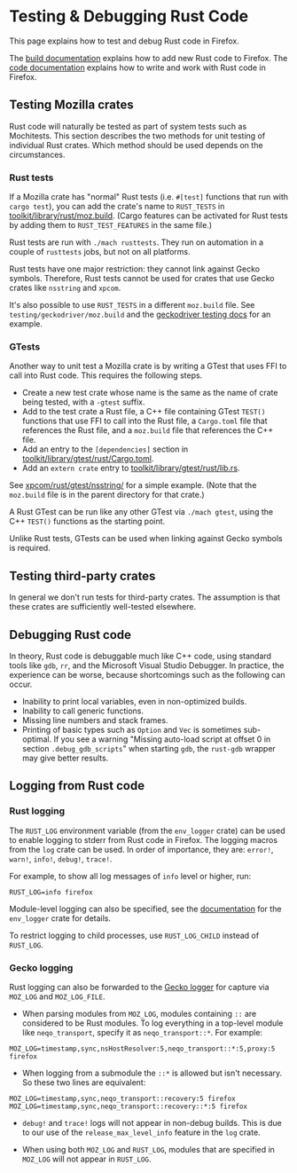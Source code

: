 # Testing & Debugging Rust Code

This page explains how to test and debug Rust code in Firefox.

The [build documentation](/build/buildsystem/rust.rst) explains how to add
new Rust code to Firefox. The [code documentation](/writing-rust-code/index.md)
explains how to write and work with Rust code in Firefox.

## Testing Mozilla crates

Rust code will naturally be tested as part of system tests such as Mochitests.
This section describes the two methods for unit testing of individual Rust
crates. Which method should be used depends on the circumstances.

### Rust tests

If a Mozilla crate has "normal" Rust tests (i.e. `#[test]` functions that run
with `cargo test`), you can add the crate's name to `RUST_TESTS` in
[toolkit/library/rust/moz.build](https://searchfox.org/mozilla-central/source/toolkit/library/rust/moz.build).
(Cargo features can be activated for Rust tests by adding them to
`RUST_TEST_FEATURES` in the same file.)

Rust tests are run with `./mach rusttests`. They run on automation in a couple
of `rusttests` jobs, but not on all platforms.

Rust tests have one major restriction: they cannot link against Gecko symbols.
Therefore, Rust tests cannot be used for crates that use Gecko crates like
`nsstring` and `xpcom`.

It's also possible to use `RUST_TESTS` in a different `moz.build` file. See
`testing/geckodriver/moz.build` and the [geckodriver testing docs] for an
example.

[geckodriver testing docs]: /testing/geckodriver/Testing.md

### GTests

Another way to unit test a Mozilla crate is by writing a GTest that uses FFI to
call into Rust code. This requires the following steps.
- Create a new test crate whose name is the same as the name of crate being
  tested, with a `-gtest` suffix.
- Add to the test crate a Rust file, a C++ file containing GTest `TEST()`
  functions that use FFI to call into the Rust file, a `Cargo.toml` file that
  references the Rust file, and a `moz.build` file that references the C++
  file.
- Add an entry to the `[dependencies]` section in
  [toolkit/library/gtest/rust/Cargo.toml](https://searchfox.org/mozilla-central/source/toolkit/library/gtest/rust/Cargo.toml).
- Add an `extern crate` entry to
  [toolkit/library/gtest/rust/lib.rs](https://searchfox.org/mozilla-central/source/toolkit/library/gtest/rust/lib.rs).

See
[xpcom/rust/gtest/nsstring/](https://searchfox.org/mozilla-central/source/xpcom/rust/gtest/nsstring)
for a simple example. (Note that the `moz.build` file is in the parent
directory for that crate.)

A Rust GTest can be run like any other GTest via `./mach gtest`, using the C++
`TEST()` functions as the starting point.

Unlike Rust tests, GTests can be used when linking against Gecko symbols is required.

## Testing third-party crates

In general we don't run tests for third-party crates. The assumption is that
these crates are sufficiently well-tested elsewhere.

## Debugging Rust code

In theory, Rust code is debuggable much like C++ code, using standard tools
like `gdb`, `rr`, and the Microsoft Visual Studio Debugger. In practice, the
experience can be worse, because shortcomings such as the following can occur.
- Inability to print local variables, even in non-optimized builds.
- Inability to call generic functions.
- Missing line numbers and stack frames.
- Printing of basic types such as `Option` and `Vec` is sometimes sub-optimal.
  If you see a warning "Missing auto-load script at offset 0 in section
  `.debug_gdb_scripts`" when starting `gdb`, the `rust-gdb` wrapper may give
  better results.

## Logging from Rust code

### Rust logging

The `RUST_LOG` environment variable (from the `env_logger` crate) can be used
to enable logging to stderr from Rust code in Firefox. The logging macros from
the `log` crate can be used. In order of importance, they are: `error!`,
`warn!`, `info!`, `debug!`, `trace!`.

For example, to show all log messages of `info` level or higher, run:
```
RUST_LOG=info firefox
```
Module-level logging can also be specified, see the [documentation] for the
`env_logger` crate for details.

To restrict logging to child processes, use `RUST_LOG_CHILD` instead of
`RUST_LOG`.

[documentation]: https://docs.rs/env_logger/

### Gecko logging

Rust logging can also be forwarded to the [Gecko logger] for capture via
`MOZ_LOG` and `MOZ_LOG_FILE`.

[Gecko logger]: /xpcom/logging.rst

- When parsing modules from `MOZ_LOG`, modules containing `::` are considered
  to be Rust modules. To log everything in a top-level module like
  `neqo_transport`, specify it as `neqo_transport::*`. For example:
```
MOZ_LOG=timestamp,sync,nsHostResolver:5,neqo_transport::*:5,proxy:5 firefox
```
- When logging from a submodule the `::*` is allowed but isn't necessary.
  So these two lines are equivalent:
```
MOZ_LOG=timestamp,sync,neqo_transport::recovery:5 firefox
MOZ_LOG=timestamp,sync,neqo_transport::recovery::*:5 firefox
```
- `debug!` and `trace!` logs will not appear in non-debug builds. This is due
  to our use of the `release_max_level_info` feature in the `log` crate.

- When using both `MOZ_LOG` and `RUST_LOG`, modules that are specified in
  `MOZ_LOG` will not appear in `RUST_LOG`.
